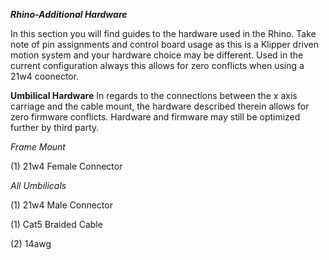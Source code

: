 ***Rhino-Additional Hardware***

In this section you will find guides to the hardware used in the Rhino.  Take note of pin assignments and control board usage as this is a Klipper driven motion system
and your hardware choice may be different.  Used in the current configuration always this allows for zero conflicts when using a 21w4 coonector. 

**Umbilical Hardware**
In regards to the connections between the x axis carriage and the cable mount, the hardware described therein allows for zero firmware conflicts.  Hardware and firmware may
still be optimized further by third party.

*Frame Mount*

(1) 21w4 Female Connector


*All Umbilicals*

(1) 21w4 Male Connector

(1) Cat5 Braided Cable

(2) 14awg
